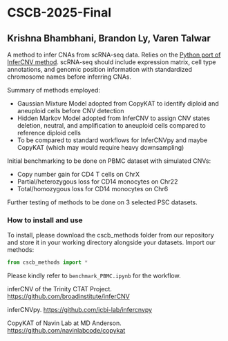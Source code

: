 # CSCB-2025-Final

## Krishna Bhambhani, Brandon Ly, Varen Talwar

A method to infer CNAs from scRNA-seq data. Relies on the [Python port of InferCNV method](https://infercnvpy.readthedocs.io/en/latest/index.html). scRNA-seq should include expression matrix, cell type annotations, and genomic position information with standardized chromosome names before inferring CNAs.

Summary of methods employed:
- Gaussian Mixture Model adopted from CopyKAT to identify diploid and aneuploid cells before CNV detection
- Hidden Markov Model adopted from InferCNV to assign CNV states deletion, neutral, and amplification to aneuploid cells compared to reference diploid cells
- To be compared to standard workflows for InferCNVpy and maybe CopyKAT (which may would require heavy downsampling)

Initial benchmarking to be done on PBMC dataset with simulated CNVs:
- Copy number gain for CD4 T cells on ChrX
- Partial/heterozygous loss for CD14 monocytes on Chr22
- Total/homozygous loss for CD14 monocytes on Chr6

Further testing of methods to be done on 3 selected PSC datasets.

### How to install and use

To install, please download the cscb_methods folder from our repository and store it in your working directory alongside your datasets. Import our methods:

``` py
from cscb_methods import *
```

Please kindly refer to ```benchmark_PBMC.ipynb``` for the workflow.

inferCNV of the Trinity CTAT Project.  https://github.com/broadinstitute/inferCNV

inferCNVpy. https://github.com/icbi-lab/infercnvpy

CopyKAT of Navin Lab at MD Anderson. https://github.com/navinlabcode/copykat
